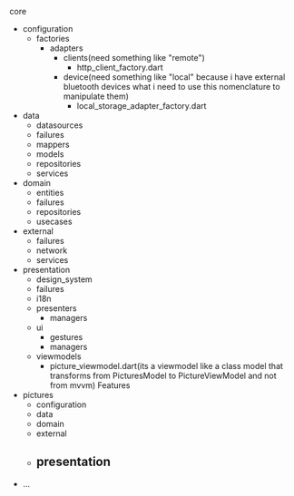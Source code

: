 core
- configuration
    - factories
        - adapters
            - clients(need something like "remote")
                - http_client_factory.dart
            - device(need something like "local" because i have external bluetooth devices what i need to use this nomenclature to manipulate them)
                - local_storage_adapter_factory.dart
- data
    - datasources
    - failures
    - mappers
    - models
    - repositories
    - services
- domain
    - entities
    - failures
    - repositories
    - usecases
- external
    - failures
    - network
    - services
- presentation
    - design_system
    - failures
    - i18n
    - presenters
        - managers
    - ui
        - gestures
        - managers
    - viewmodels
        - picture_viewmodel.dart(its a viewmodel like a class model that transforms from PicturesModel to PictureViewModel and not from mvvm)
Features
- pictures
    - configuration
    - data
    - domain
    - external
    - presentation
        - 
- ...